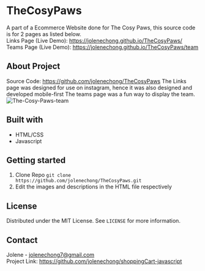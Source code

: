# TheCosyPaws
A part of a Ecommerce Website done for The Cosy Paws, this source code is for 2 pages as listed below.<br>
Links Page (Live Demo): https://jolenechong.github.io/TheCosyPaws/
Teams Page (Live Demo): https://jolenechong.github.io/TheCosyPaws/team

## About Project
Source Code: https://github.com/jolenechong/TheCosyPaws
The Links page was designed for use on instagram, hence it was also designed and developed mobile-first
The teams page was a fun way to display the team.
<img src="https://i.ibb.co/kQWsFJ2/The-Cosy-Paws-team.png" alt="The-Cosy-Paws-team">

## Built with
- HTML/CSS
- Javascript

## Getting started
1. Clone Repo
```git clone https://github.com/jolenechong/TheCosyPaws.git```
2. Edit the images and descriptions in the HTML file respectively

## License
Distributed under the MIT License. See `LICENSE` for more information.


## Contact
Jolene - [jolenechong7@gmail.com](mailto:jolenechong7@gmail.com) <br>
Project Link: https://github.com/jolenechong/shoppingCart-javascript
